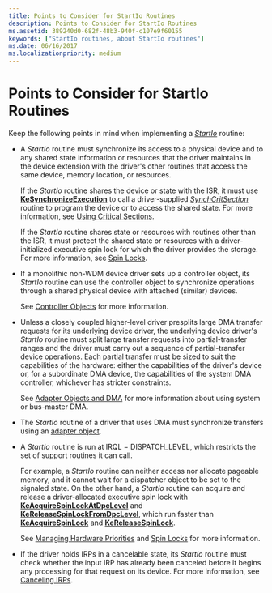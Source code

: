 ```yaml
---
title: Points to Consider for StartIo Routines
description: Points to Consider for StartIo Routines
ms.assetid: 389240d0-682f-48b3-940f-c107e9f60155
keywords: ["StartIo routines, about StartIo routines"]
ms.date: 06/16/2017
ms.localizationpriority: medium
---
```


# Points to Consider for StartIo Routines





Keep the following points in mind when implementing a [*StartIo*](https://docs.microsoft.com/windows-hardware/drivers/ddi/wdm/nc-wdm-driver_startio) routine:

-   A *StartIo* routine must synchronize its access to a physical device and to any shared state information or resources that the driver maintains in the device extension with the driver's other routines that access the same device, memory location, or resources.

    If the *StartIo* routine shares the device or state with the ISR, it must use [**KeSynchronizeExecution**](https://docs.microsoft.com/windows-hardware/drivers/ddi/wdm/nf-wdm-kesynchronizeexecution) to call a driver-supplied [*SynchCritSection*](https://docs.microsoft.com/windows-hardware/drivers/ddi/wdm/nc-wdm-ksynchronize_routine) routine to program the device or to access the shared state. For more information, see [Using Critical Sections](using-critical-sections.md).

    If the *StartIo* routine shares state or resources with routines other than the ISR, it must protect the shared state or resources with a driver-initialized executive spin lock for which the driver provides the storage. For more information, see [Spin Locks](spin-locks.md).

-   If a monolithic non-WDM device driver sets up a controller object, its *StartIo* routine can use the controller object to synchronize operations through a shared physical device with attached (similar) devices.

    See [Controller Objects](using-controller-objects.md) for more information.

-   Unless a closely coupled higher-level driver presplits large DMA transfer requests for its underlying device driver, the underlying device driver's *StartIo* routine must split large transfer requests into partial-transfer ranges and the driver must carry out a sequence of partial-transfer device operations. Each partial transfer must be sized to suit the capabilities of the hardware: either the capabilities of the driver's device or, for a subordinate DMA device, the capabilities of the system DMA controller, whichever has stricter constraints.

    See [Adapter Objects and DMA](adapter-objects-and-dma.md) for more information about using system or bus-master DMA.

-   The *StartIo* routine of a driver that uses DMA must synchronize transfers using an [adapter object](adapter-objects-and-dma.md).

-   A *StartIo* routine is run at IRQL = DISPATCH\_LEVEL, which restricts the set of support routines it can call.

    For example, a *StartIo* routine can neither access nor allocate pageable memory, and it cannot wait for a dispatcher object to be set to the signaled state. On the other hand, a *StartIo* routine can acquire and release a driver-allocated executive spin lock with [**KeAcquireSpinLockAtDpcLevel**](https://docs.microsoft.com/windows-hardware/drivers/ddi/wdm/nf-wdm-keacquirespinlockatdpclevel) and [**KeReleaseSpinLockFromDpcLevel**](https://docs.microsoft.com/windows-hardware/drivers/ddi/wdm/nf-wdm-kereleasespinlockfromdpclevel), which run faster than [**KeAcquireSpinLock**](https://docs.microsoft.com/windows-hardware/drivers/ddi/wdm/nf-wdm-keacquirespinlock) and [**KeReleaseSpinLock**](https://docs.microsoft.com/windows-hardware/drivers/ddi/wdm/nf-wdm-kereleasespinlock).

    See [Managing Hardware Priorities](managing-hardware-priorities.md) and [Spin Locks](spin-locks.md) for more information.

-   If the driver holds IRPs in a cancelable state, its *StartIo* routine must check whether the input IRP has already been canceled before it begins any processing for that request on its device. For more information, see [Canceling IRPs](canceling-irps.md).

 

 




